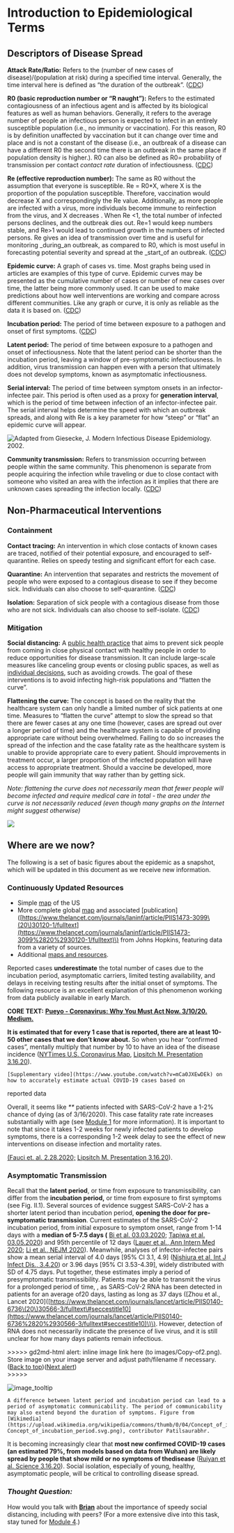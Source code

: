 # Introduction to Epidemiological Terms

## Descriptors of Disease Spread

**Attack Rate/Ratio:** Refers to the \(number of new cases of disease\)/\(population at risk\) during a specified time interval. Generally, the time interval here is defined as “the duration of the outbreak”. \([CDC](https://www.cdc.gov/csels/dsepd/ss1978/glossary.html)\)

**R0 \(basic reproduction number or “R naught”\):** Refers to the estimated contagiousness of an infectious agent and is affected by its biological features as well as human behaviors. Generally, it refers to the average number of people an infectious person is expected to infect in an entirely susceptible population \(i.e., no immunity or vaccination\). For this reason, R0 is by definition unaffected by vaccination but it can change over time and place and is not a constant of the disease \(i.e., an outbreak of a disease can have a different R0 the second time there is an outbreak in the same place if population density is higher.\). R0 can also be defined as R0= probability of transmission per contact  _contact rate_  duration of infectiousness. \([CDC](https://wwwnc.cdc.gov/eid/article/25/1/17-1901_article)\)

**Re \(effective reproduction number\):** The same as R0 without the assumption that everyone is susceptible. Re = R0\*X, where X is the proportion of the population susceptible. Therefore, vaccination would decrease X and correspondingly the Re value. Additionally, as more people are infected with a virus, more individuals become immune to reinfection from the virus, and X decreases . When Re &lt;1, the total number of infected persons declines, and the outbreak dies out. Re=1 would keep numbers stable, and Re&gt;1 would lead to continued growth in the numbers of infected persons. Re gives an idea of transmission over time and is useful for monitoring \_during\_an outbreak, as compared to R0, which is most useful in forecasting potential severity and spread at the \_start\_of an outbreak. \([CDC](https://wwwnc.cdc.gov/eid/article/25/1/17-1901_article)\)

**Epidemic curve:** A graph of cases vs. time. Most graphs being used in articles are examples of this type of curve. Epidemic curves may be presented as the cumulative number of cases or number of new cases over time, the latter being more commonly used. It can be used to make predictions about how well interventions are working and compare across different communities. Like any graph or curve, it is only as reliable as the data it is based on. \([CDC](https://www.cdc.gov/training/quicklearns/createepi/index.html)\)

**Incubation period:** The period of time between exposure to a pathogen and onset of first symptoms. \([CDC](https://www.cdc.gov/training/QuickLearns/exposure/2.html)\)

**Latent period:** The period of time between exposure to a pathogen and onset of infectiousness. Note that the latent period can be shorter than the incubation period, leaving a window of pre-symptomatic infectiousness. In addition, virus transmission can happen even with a person that ultimately does not develop symptoms, known as asymptomatic infectiousness.

**Serial interval:** The period of time between symptom onsets in an infector-infectee pair. This period is often used as a proxy for **generation interval**, which is the period of time between infection of an infector-infectee pair. The serial interval helps determine the speed with which an outbreak spreads, and along with Re is a key parameter for how “steep” or “flat” an epidemic curve will appear.

![Adapted from Giesecke, J. Modern Infectious Disease Epidemiology. 2002.](https://lh6.googleusercontent.com/JuXtFn-a7Bq8rz5QTO0taFwFNFbHKmHSDGwUm4ZWQu5OBytoraQTTQ_BwHOEp9x7lA5ePxJl5FwD7tY0TmHg3vCoozyQ7qj7eZkBmmMmYBuoDaSNIEwT9HsU3fsodKfUIaCLp3Wr)

**Community transmission:** Refers to transmission occurring between people within the same community. This phenomenon is separate from people acquiring the infection while traveling or due to close contact with someone who visited an area with the infection as it implies that there are unknown cases spreading the infection locally. \([CDC](https://www.cdc.gov/coronavirus/2019-ncov/downloads/community-mitigation-strategy.pdf)\)

## Non-Pharmaceutical Interventions

### Containment

**Contact tracing:** An intervention in which close contacts of known cases are traced, notified of their potential exposure, and encouraged to self-quarantine. Relies on speedy testing and significant effort for each case.

**Quarantine:** An intervention that separates and restricts the movement of people who were exposed to a contagious disease to see if they become sick. Individuals can also choose to self-quarantine. \([CDC](https://www.cdc.gov/quarantine/index.html)\) 

**Isolation:** Separation of sick people with a contagious disease from those who are not sick. Individuals can also choose to self-isolate. \([CDC](https://www.cdc.gov/quarantine/index.html)\)

### Mitigation

**Social distancing:** A [public health practice](https://hub.jhu.edu/2020/03/13/what-is-social-distancing/) that aims to prevent sick people from coming in close physical contact with healthy people in order to reduce opportunities for disease transmission. It can include large-scale measures like canceling group events or closing public spaces, as well as [individual decisions](https://medium.com/@ariadnelabs/social-distancing-this-is-not-a-snow-day-ac21d7fa78b4), such as avoiding crowds. The goal of these interventions is to avoid infecting high-risk populations and “flatten the curve”.

**Flattening the curve:** The concept is based on the reality that the healthcare system can only handle a limited number of sick patients at one time. Measures to “flatten the curve” attempt to slow the spread so that there are fewer cases at any one time \(however, cases are spread out over a longer period of time\) and the healthcare system is capable of providing appropriate care without being overwhelmed. Failing to do so increases the spread of the infection and the case fatality rate as the healthcare system is unable to provide appropriate care to every patient. Should improvements in treatment occur, a larger proportion of the infected population will have access to appropriate treatment. Should a vaccine be developed, more people will gain immunity that way rather than by getting sick.

_Note: flattening the curve does not necessarily mean that fewer people will become infected and require medical care in total - the area under the curve is not necessarily reduced \(even though many graphs on the Internet might suggest otherwise\)_

![](https://lh5.googleusercontent.com/p6vpfE1XTzmhdaALgyghn0X6vFAqaPcCn2wcOOwC6JADJD-YmUWXRXNbJF-zGtMcTV4_1Boe8wn-82gFNueIZi-65woTT4uvG2sZ6VnhzrpPwosaH9_7gMpdasKHnilo8Tb4fMUr)

## W**here are we now**?

The following is a set of basic figures about the epidemic as a snapshot, which will be updated in this document as we receive new information.

### Continuously Updated Resources

* Simple [map](https://www.cnn.com/2020/03/03/health/us-coronavirus-cases-state-by-state/index.html?utm_term=image&utm_content=2020-03-16T18:50:07&utm_medium=social&utm_source=twCNN) of the US
* More complete global [map](https://coronavirus.jhu.edu/map.html) and associated \[publication\]\([https://www.thelancet.com/journals/laninf/article/PIIS1473-3099\(20\)30120-1/fulltext](https://www.thelancet.com/journals/laninf/article/PIIS1473-3099%2820%2930120-1/fulltext)\) from Johns Hopkins, featuring data from a variety of sources.
* Additional [maps and resources](http://www.cidrap.umn.edu/covid-19/maps-visuals).

Reported cases **underestimate** the total number of cases due to the incubation period, asymptomatic carriers, limited testing availability, and delays in receiving testing results after the initial onset of symptoms. The following resource is an excellent explanation of this phenomenon working from data publicly available in early March.

**CORE TEXT:** [**Pueyo - Coronavirus: Why You Must Act Now. 3/10/20. Medium.**](https://medium.com/@tomaspueyo/coronavirus-act-today-or-people-will-die-f4d3d9cd99ca)

**It is estimated that for every 1 case that is reported, there are at least 10-50 other cases that we don’t know about.** So when you hear “confirmed cases”, mentally multiply that number by 10 to have an idea of the disease incidence \([NYTimes U.S. Coronavirus Map](https://www.nytimes.com/interactive/2020/us/coronavirus-us-cases.html), [Lipsitch M. Presentation 3.16.20](https://drive.google.com/file/d/1VvRoIRi8GjatUhlaWh0BAYRC-yemi3pv/view?usp=sharing)\).

```text
[Supplementary video](https://www.youtube.com/watch?v=mCa0JXEwDEk) on how to accurately estimate actual COVID-19 cases based on 
```

reported data

Overall, it seems like _\*\*_ patients infected with SARS-CoV-2 have a 1-2% chance of dying \(as of 3/16/2020\). This case fatality rate rate increases substantially with age \(see [Module 1](https://drive.google.com/open?id=1gjUuqTLi7xqMVzgWeYAFulmaIiKzhYY89PVOJJVvlNo) for more information\). It is important to note that since it takes 1-2 weeks for newly infected patients to develop symptoms, there is a corresponding 1-2 week delay to see the effect of new interventions on disease infection and mortality rates.

[\(Fauci et. al. 2.28.2020;](https://www.nejm.org/doi/full/10.1056/NEJMe2002387) [Lipsitch M. Presentation 3.16.20](https://drive.google.com/file/d/1VvRoIRi8GjatUhlaWh0BAYRC-yemi3pv/view?usp=sharing)\).

### Asymptomatic Transmission

Recall that the **latent period**, or time from exposure to transmissibility, can differ from the **incubation period,** or time from exposure to first symptoms \(see Fig. II.1\). Several sources of evidence suggest SARS-CoV-2 has a shorter latent period than incubation period, **opening the door for pre-symptomatic transmission**. Current estimates of the SARS-CoV-2 incubation period, from initial exposure to symptom onset, range from 1-14 days with a **median of 5-7.5 days \(** [Bi et al. 03.03.2020](https://www.medrxiv.org/content/10.1101/2020.03.03.20028423v1.full.pdf); [Tapiwa et al. 03.05.2020](https://www.medrxiv.org/content/10.1101/2020.03.05.20031815v1.full.pdf)\) and 95th percentile of 12 days \([Lauer et al., Ann Intern Med 2020](https://annals.org/aim/fullarticle/2762808/incubation-period-coronavirus-disease-2019-covid-19-from-publicly-reported); [Li et al., NEJM 2020](https://www.nejm.org/doi/10.1056/NEJMoa2001316?url_ver=Z39.88-2003&rfr_id=ori:rid:crossref.org&rfr_dat=cr_pub%3dwww.ncbi.nlm.nih.gov)\). Meanwhile, analyses of infector-infectee pairs show a mean serial interval of 4.0 days \[95% CI 3.1, 4.9\] \([Nishiura et al, Int J Infect Dis., 3.4.20](https://www.ncbi.nlm.nih.gov/pubmed/32145466)\) or 3.96 days \[95% CI 3.53-4.39\], widely distributed with SD of 4.75 days. Put together, these estimates imply a period of presymptomatic transmissibility. Patients may be able to transmit the virus for a prolonged period of time, , as SARS-CoV-2 RNA has been detected in patients for an average of20 days, lasting as long as 37 days \(\[Zhou et al., Lancet 2020\]\([https://www.thelancet.com/journals/lancet/article/PIIS0140-6736\(20\)30566-3/fulltext\#seccestitle10](https://www.thelancet.com/journals/lancet/article/PIIS0140-6736%2820%2930566-3/fulltext#seccestitle10)\)\). However, detection of RNA does not necessarily indicate the presence of live virus, and it is still unclear for how many days patients remain infectious.

&gt;&gt;&gt;&gt;&gt; gd2md-html alert: inline image link here \(to images/Copy-of2.png\). Store image on your image server and adjust path/filename if necessary.  
\([Back to top](introduction-to-epidemiological-terms.md)\)\([Next alert](introduction-to-epidemiological-terms.md#gdcalert4)\)  
&gt;&gt;&gt;&gt;&gt;

![image\_tooltip](https://github.com/futuremdsvscovid/covid19-curriculum/tree/e2770fb14fae8fc4117e1540d84e1dc485ab474a/module-2-epidemiology-principles/images/Copy-of2.png)

```text
A difference between latent period and incubation period can lead to a period of asymptomatic communicability. The period of communicability may also extend beyond the duration of symptoms. Figure from [Wikimedia](https://upload.wikimedia.org/wikipedia/commons/thumb/0/04/Concept_of_incubation_period.svg/330px-Concept_of_incubation_period.svg.png), contributor Patilsaurabhr.
```

It is becoming increasingly clear that **most new confirmed COVID-19 cases \(an estimated 79%, from models based on data from Wuhan\) are likely spread by people that show mild or no symptoms of thedisease** \([Ruiyan et al. Science 3.16.20](https://science.sciencemag.org/content/early/2020/03/13/science.abb3221)\). Social isolation, especially of young, healthy, asymptomatic people, will be critical to controlling disease spread.

### _Thought Question:_

How would you talk with [**Brian**](https://curriculum.covidstudentresponse.org/curriculum-overview/cases) about the importance of speedy social distancing, including with peers? \(For a more extensive dive into this task, stay tuned for [Module 4](https://docs.google.com/document/d/1DSr-3wzw9eEMbfbmVtZEAMUS4C-m9Zu6FeA_CIAxi54/edit#).\)

